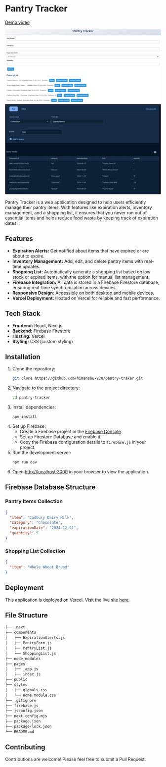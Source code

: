 # Pantry Tracker

[Demo video](https://www.youtube.com/watch?v=CGeJq67n1TY)

![1](assets/1.png)
![2](assets/2.png)


Pantry Tracker is a web application designed to help users efficiently manage their pantry items. With features like expiration alerts, inventory management, and a shopping list, it ensures that you never run out of essential items and helps reduce food waste by keeping track of expiration dates.

## Features

- **Expiration Alerts:** Get notified about items that have expired or are about to expire.
- **Inventory Management:** Add, edit, and delete pantry items with real-time updates.
- **Shopping List:** Automatically generate a shopping list based on low stock or expired items, with the option for manual list management.
- **Firebase Integration:** All data is stored in a Firebase Firestore database, ensuring real-time synchronization across devices.
- **Responsive Design:** Accessible on both desktop and mobile devices.
- **Vercel Deployment:** Hosted on Vercel for reliable and fast performance.

## Tech Stack

- **Frontend:** React, Next.js
- **Backend:** Firebase Firestore
- **Hosting:** Vercel
- **Styling:** CSS (custom styling)

## Installation

1. Clone the repository:
    ```bash
    git clone https://github.com/himanshu-278/pantry-traker.git
    ```
2. Navigate to the project directory:
    ```bash
    cd pantry-tracker
    ```
3. Install dependencies:
    ```bash
    npm install
    ```
4. Set up Firebase:
   - Create a Firebase project in the [Firebase Console](https://console.firebase.google.com/).
   - Set up Firestore Database and enable it.
   - Copy the Firebase configuration details to `firebase.js` in your project.
5. Run the development server:
    ```bash
    npm run dev
    ```
6. Open [http://localhost:3000](http://localhost:3000) in your browser to view the application.

## Firebase Database Structure

### Pantry Items Collection
```json
{
  "item": "Cadbury Dairy Milk",
  "category": "Chocolate",
  "expirationDate": "2024-12-01",
  "quantity": 5
}
```

### Shopping List Collection
```json
{
  "item": "Whole Wheat Bread"
}
```

## Deployment

This application is deployed on Vercel. Visit the live site [here](https://pantry-traker-beta.vercel.app/).

## File Structure

```bash
├── .next
├── components
│   ├── ExpirationAlerts.js
│   ├── PantryForm.js
│   ├── PantryList.js
│   └── ShoppingList.js
├── node_modules
├── pages
│   ├── _app.js
│   ├── index.js
├── public
├── styles
│   ├── globals.css
│   └── Home.module.css
├── .gitignore
├── firebase.js
├── jsconfig.json
├── next.config.mjs
├── package.json
├── package-lock.json
└── README.md
```

## Contributing

Contributions are welcome! Please feel free to submit a Pull Request.
